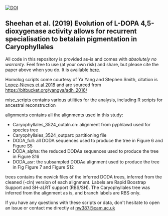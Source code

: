 [![DOI](https://zenodo.org/badge/186807430.svg)](https://zenodo.org/badge/latestdoi/186807430)

## Sheehan et al. (2019) Evolution of L-DOPA 4,5-dioxygenase activity allows for recurrent specialisation to betalain pigmentation in Caryophyllales 

All code in this repository is provided as-is and comes with _absolutely no warranty_. Feel free to use (at your own risk) and share, but please cite the paper above when you do. It is available [here](https://nph.onlinelibrary.wiley.com/doi/full/10.1111/nph.16089). 

Homolog scripts come courtesy of Ya Yang and Stephen Smith, citation is [Lopez-Nieves et al 2018](https://nph.onlinelibrary.wiley.com/doi/epdf/10.1111/nph.14822) and are sourced from https://bitbucket.org/yangya/adh_2016/

misc_scripts contains various utilities for the analysis, including R scripts for ancestral reconstruction 

alignments contains all the alignments used in this study:
* Caryophyllales_3524_outaln.cn: alignment from pyphlawd used for species tree
* Caryophyllales_3524_outpart: partitioning file 
* DODA_full: all DODA sequences used to produce the tree in Figure 6 and Figure S5
* DODA_alpha: the reduced DODAa sequences used to produce the tree in Figure S16
* DODA_asr: the subsampled DODAa alignment used to produce the tree in Fig Figure 7 and Figure S12 

trees contains the newick files of the inferred DODA trees, inferred from the cleaned (-cln) version of each alignment. Labels are Rapid Boostrap Support and SH-aLRT support (RBS/SH). The Caryophyllales tree was inferred from the alignment as is, and branch labels are RBS only.

If you have any questions with these scripts or data, don't hesitate to open an issue or contact me directly at nw387@cam.ac.uk 

